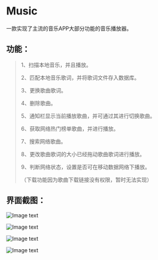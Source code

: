 # Music
一款实现了主流的音乐APP大部分功能的音乐播放器。
## 功能：
>
> 1、扫描本地音乐，并且播放。
>
> 2、匹配本地音乐歌词，并将歌词文件存入数据库。
>
> 3、更换歌曲歌词。
>
> 4、删除歌曲。
>
> 5、通知栏显示当前播放歌曲，并可通过其进行切换歌曲。
>
> 6、获取网络热门榜单歌曲，并进行播放。
>
> 7、搜索网络歌曲。
>
> 8、更改歌曲歌词的大小已经拖动歌曲歌词进行播放。
>
> 9、判断网络状态，设置是否可在移动数据网络下播放。
>
> （下载功能因为歌曲下载链接没有权限，暂时无法实现）

## 界面截图：

![Image text](./images/1.png)

![Image text](./images/2.png)

![Image text](./images/3.png)

![Image text](./images/4.png)


